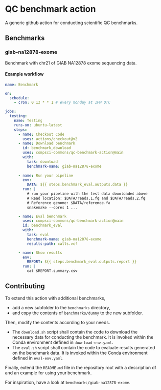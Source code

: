 # QC benchmark action
A generic github action for conducting scientific QC benchmarks.


## Benchmarks

### giab-na12878-exome

Benchmark with chr21 of GIAB NA12878 exome sequencing data.

#### Example workflow

```yaml
name: Benchmark

on:
  schedule:
    - cron: 0 13 * * 1 # every monday at 1PM UTC

jobs:
  testing:
    name: Testing
    runs-on: ubuntu-latest
    steps:
      - name: Checkout Code
        uses: actions/checkout@v2
      - name: Download benchmark
        id: benchmark_download
        uses: compsci-commons/qc-benchmark-action@main
        with:
          task: download
          benchmark-name: giab-na12878-exome
      
      - name: Run your pipeline
        env:
          DATA: ${{ steps.benchmark_eval.outputs.data }}
        run: |
          # run your pipeline with the test data downloaded above
          # Read location: $DATA/reads.1.fq and $DATA/reads.2.fq
          # Reference genome: $DATA/reference.fa
          snakemake --cores 1 ... 

      - name: Eval benchmark
        uses: compsci-commons/qc-benchmark-action@main
        id: benchmark_eval
        with:
          task: eval
          benchmark-name: giab-na12878-exome
          results-path: calls.vcf

      - name: Show results
        env:
          REPORT: ${{ steps.benchmark_eval.outputs.report }}
        run: |
          cat $REPORT.summary.csv
```

## Contributing

To extend this action with additional benchmarks,

* add a new subfolder to the `benchmarks` directory,
* and copy the contents of `benchmarks/dummy` to the new subfolder.

Then, modify the contents according to your needs.
* The `download.sh` script shall contain the code to download the necessary data for conducting the benchmark. It is invoked within the Conda environment defined in `download-env.yaml`.
* The `eval.sh` script shall contain the code to evaluate results generated on the benchmark data. It is invoked within the Conda environment defined in `eval-env.yaml`.

Finally, extend the `README.md` file in the repository root with a description of and an example for using your benchmark.

For inspiration, have a look at `benchmarks/giab-na12878-exome`.